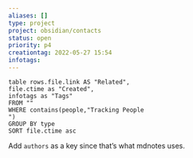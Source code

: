 ```yaml
---
aliases: []
type: project
project: obsidian/contacts
status: open
priority: p4
creationtag: 2022-05-27 15:54
infotags:
---
```


```dataview
table rows.file.link AS "Related",
file.ctime as "Created",
infotags as "Tags"
FROM ""
WHERE contains(people,"Tracking People
")
GROUP BY type
SORT file.ctime asc 
```

Add `authors` as a key since that’s what mdnotes uses.